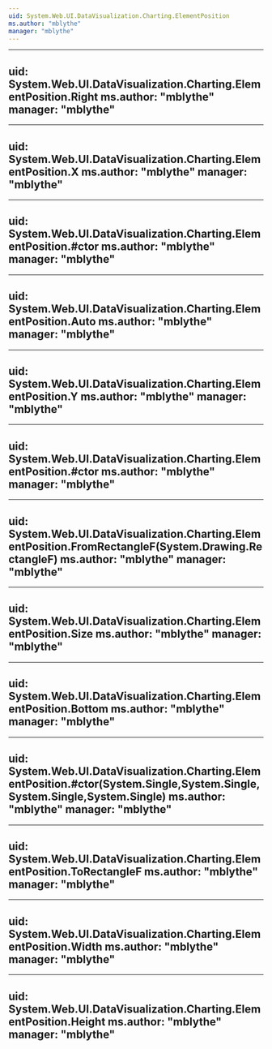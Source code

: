 ```yaml
---
uid: System.Web.UI.DataVisualization.Charting.ElementPosition
ms.author: "mblythe"
manager: "mblythe"
---
```


---
uid: System.Web.UI.DataVisualization.Charting.ElementPosition.Right
ms.author: "mblythe"
manager: "mblythe"
---

---
uid: System.Web.UI.DataVisualization.Charting.ElementPosition.X
ms.author: "mblythe"
manager: "mblythe"
---

---
uid: System.Web.UI.DataVisualization.Charting.ElementPosition.#ctor
ms.author: "mblythe"
manager: "mblythe"
---

---
uid: System.Web.UI.DataVisualization.Charting.ElementPosition.Auto
ms.author: "mblythe"
manager: "mblythe"
---

---
uid: System.Web.UI.DataVisualization.Charting.ElementPosition.Y
ms.author: "mblythe"
manager: "mblythe"
---

---
uid: System.Web.UI.DataVisualization.Charting.ElementPosition.#ctor
ms.author: "mblythe"
manager: "mblythe"
---

---
uid: System.Web.UI.DataVisualization.Charting.ElementPosition.FromRectangleF(System.Drawing.RectangleF)
ms.author: "mblythe"
manager: "mblythe"
---

---
uid: System.Web.UI.DataVisualization.Charting.ElementPosition.Size
ms.author: "mblythe"
manager: "mblythe"
---

---
uid: System.Web.UI.DataVisualization.Charting.ElementPosition.Bottom
ms.author: "mblythe"
manager: "mblythe"
---

---
uid: System.Web.UI.DataVisualization.Charting.ElementPosition.#ctor(System.Single,System.Single,System.Single,System.Single)
ms.author: "mblythe"
manager: "mblythe"
---

---
uid: System.Web.UI.DataVisualization.Charting.ElementPosition.ToRectangleF
ms.author: "mblythe"
manager: "mblythe"
---

---
uid: System.Web.UI.DataVisualization.Charting.ElementPosition.Width
ms.author: "mblythe"
manager: "mblythe"
---

---
uid: System.Web.UI.DataVisualization.Charting.ElementPosition.Height
ms.author: "mblythe"
manager: "mblythe"
---
